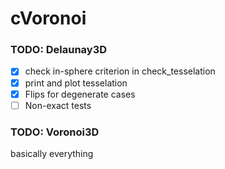 # cVoronoi

### TODO: Delaunay3D
-[X] check in-sphere criterion in check_tesselation
-[X] print and plot tesselation
-[x] Flips for degenerate cases
-[ ] Non-exact tests

### TODO: Voronoi3D
basically everything
